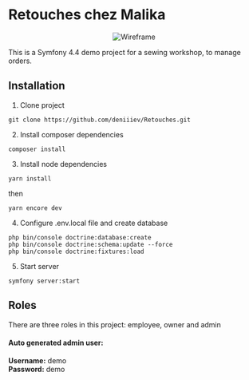 # Retouches chez Malika  
  
  <p align="center">  
    <img src="https://i.postimg.cc/V6sbKgsK/ffff.png" alt="Wireframe">  
  </p>
  
This is a Symfony 4.4 demo project for a sewing workshop, to manage orders.  

## Installation   
1. Clone project    
  
`git clone https://github.com/deniiiev/Retouches.git`  
 
2. Install composer dependencies    
    
`composer install`   

3. Install node dependencies  
    
`yarn install`  
  
then  
  
`yarn encore dev`  
  
4. Configure .env.local file and create database  
  
`php bin/console doctrine:database:create`   
`php bin/console doctrine:schema:update --force`   
`php bin/console doctrine:fixtures:load`   

5. Start server    
  
`symfony server:start`  
  
## Roles  
  
There are three roles in this project: employee, owner and admin  
  
#### Auto generated admin user:  
  
**Username:** demo    
**Password:** demo
